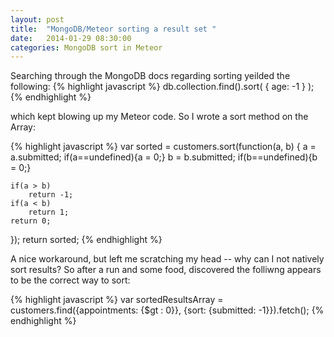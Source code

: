 ```yaml
---
layout: post
title:  "MongoDB/Meteor sorting a result set "
date:   2014-01-29 08:30:00
categories: MongoDB sort in Meteor
---
```


Searching through the MongoDB docs regarding sorting yeilded the following:
{% highlight javascript %}
db.collection.find().sort( { age: -1 } );
{% endhighlight %}

which kept blowing up my Meteor code. So I wrote a sort method on the Array:

{% highlight javascript %}
var sorted = customers.sort(function(a, b) {
    a = a.submitted;
    if(a==undefined){a = 0;}
    b = b.submitted;
    if(b==undefined){b = 0;}

    if(a > b)
        return -1;
    if(a < b)
        return 1;
    return 0;
});
return sorted;
{% endhighlight %}

A nice workaround, but left me scratching my head -- why can I not natively sort results? So after a run and some food, discovered the folliwng appears to be the correct way to sort:

{% highlight javascript %}
var sortedResultsArray = customers.find({appointments: {$gt : 0}}, 
{sort: {submitted: -1}}).fetch();
{% endhighlight %}

